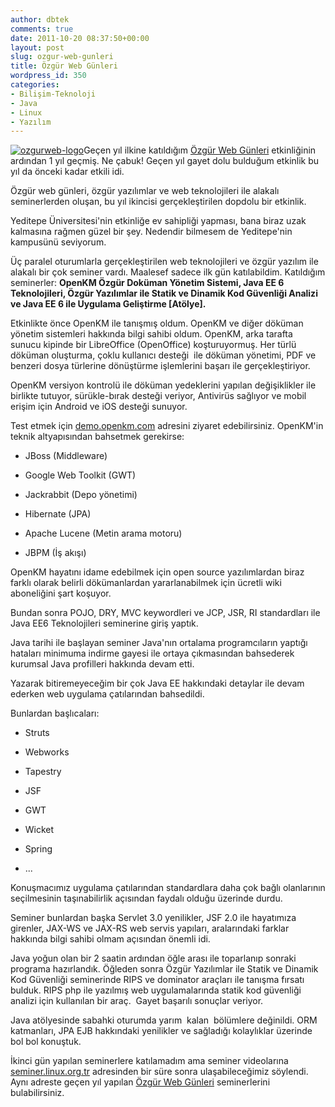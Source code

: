 ```yaml
---
author: dbtek
comments: true
date: 2011-10-20 08:37:50+00:00
layout: post
slug: ozgur-web-gunleri
title: Özgür Web Günleri
wordpress_id: 350
categories:
- Bilişim-Teknoloji
- Java
- Linux
- Yazılım
---
```


[![ozgurweb-logo](http://www.ozgurwebgunleri.org.tr/2011/wp-content/themes/owtg2011/images/logo.png)](http://www.ozgurwebgunleri.org.tr/2011/)Geçen yıl ilkine katıldığım [Özgür Web Günleri](http://www.ozgurwebgunleri.org.tr/) etkinliğinin ardından 1 yıl geçmiş. Ne çabuk! Geçen yıl gayet dolu bulduğum etkinlik bu yıl da önceki kadar etkili idi.

Özgür web günleri, özgür yazılımlar ve web teknolojileri ile alakalı seminerlerden oluşan, bu yıl ikincisi gerçekleştirilen dopdolu bir etkinlik.

Yeditepe Üniversitesi'nin etkinliğe ev sahipliği yapması, bana biraz uzak kalmasına rağmen güzel bir şey. Nedendir bilmesem de Yeditepe'nin kampusünü seviyorum.

Üç paralel oturumlarla gerçekleştirilen web teknolojileri ve özgür yazılım ile alakalı bir çok seminer vardı. Maalesef sadece ilk gün katılabildim. Katıldığım seminerler: **OpenKM Özgür Doküman Yönetim Sistemi, Java EE 6 Teknolojileri, Özgür Yazılımlar ile Statik ve Dinamik Kod Güvenliği Analizi ve Java EE 6 ile Uygulama Geliştirme [Atölye].<!-- more -->**

Etkinlikte önce OpenKM ile tanışmış oldum. OpenKM ve diğer döküman yönetim sistemleri hakkında bilgi sahibi oldum. OpenKM, arka tarafta sunucu kipinde bir LibreOffice (OpenOffice) koşturuyormuş. Her türlü döküman oluşturma, çoklu kullanıcı desteği  ile döküman yönetimi, PDF ve benzeri dosya türlerine dönüştürme işlemlerini başarı ile gerçekleştiriyor.

OpenKM versiyon kontrolü ile döküman yedeklerini yapılan değişiklikler ile birlikte tutuyor, sürükle-bırak desteği veriyor, Antivirüs sağlıyor ve mobil erişim için Android ve iOS desteği sunuyor.

Test etmek için [demo.openkm.com](http://demo.openkm.com/) adresini ziyaret edebilirsiniz. OpenKM'in teknik altyapısından bahsetmek gerekirse:



	
  * JBoss (Middleware)

	
  * Google Web Toolkit (GWT)

	
  * Jackrabbit (Depo yönetimi)

	
  * Hibernate (JPA)

	
  * Apache Lucene (Metin arama motoru)

	
  * JBPM (İş akışı)


OpenKM hayatını idame edebilmek için open source yazılımlardan biraz farklı olarak belirli dökümanlardan yararlanabilmek için ücretli wiki aboneliğini şart koşuyor.

Bundan sonra POJO, DRY, MVC keywordleri ve JCP, JSR, RI standardları ile Java EE6 Teknolojileri seminerine giriş yaptık.

Java tarihi ile başlayan seminer Java'nın ortalama programcıların yaptığı hataları minimuma indirme gayesi ile ortaya çıkmasından bahsederek kurumsal Java profilleri hakkında devam etti.

Yazarak bitiremeyeceğim bir çok Java EE hakkındaki detaylar ile devam ederken web uygulama çatılarından bahsedildi.

Bunlardan başlıcaları:

	
  * Struts

	
  * Webworks

	
  * Tapestry

	
  * JSF

	
  * GWT

	
  * Wicket

	
  * Spring

	
  * ...


Konuşmacımız uygulama çatılarından standardlara daha çok bağlı olanlarının seçilmesinin taşınabilirlik açısından faydalı olduğu üzerinde durdu.

Seminer bunlardan başka Servlet 3.0 yenilikler, JSF 2.0 ile hayatımıza girenler, JAX-WS ve JAX-RS web servis yapıları, aralarındaki farklar hakkında bilgi sahibi olmam açısından önemli idi.

Java yoğun olan bir 2 saatin ardından öğle arası ile toparlanıp sonraki programa hazırlandık. Öğleden sonra Özgür Yazılımlar ile Statik ve Dinamik Kod Güvenliği seminerinde RIPS ve dominator araçları ile tanışma fırsatı bulduk. RIPS php ile yazılmış web uygulamalarında statik kod güvenliği analizi için kullanılan bir araç.  Gayet başarılı sonuçlar veriyor.

Java atölyesinde sabahki oturumda yarım  kalan  bölümlere değinildi. ORM katmanları, JPA EJB hakkındaki yenilikler ve sağladığı kolaylıklar üzerinde bol bol konuştuk.

İkinci gün yapılan seminerlere katılamadım ama seminer videolarına [seminer.linux.org.tr](http://seminer.linux.org.tr/) adresinden bir süre sonra ulaşabileceğimiz söylendi. Aynı adreste geçen yıl yapılan [Özgür Web Günleri](http://www.ozgurwebgunleri.org.tr/2010/) seminerlerini bulabilirsiniz.
